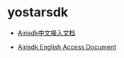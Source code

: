 # yostarsdk

+ [
 Airisdk中文接入文档](https://yostardev.github.io/yostar-sdk-client-doc/#/)

+ [
Airisdk English Access Document](https://yostardev.github.io/yostar-sdk-client-doc/#/EN/Unity3D/2.1.0/summary)
